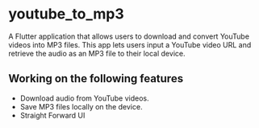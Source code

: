 # youtube_to_mp3

A Flutter application that allows users to download and convert YouTube videos into MP3 files. This app lets users input a YouTube video URL and retrieve the audio as an MP3 file to their local device.

## Working on the following features

- Download audio from YouTube videos.
- Save MP3 files locally on the device.
- Straight Forward UI
